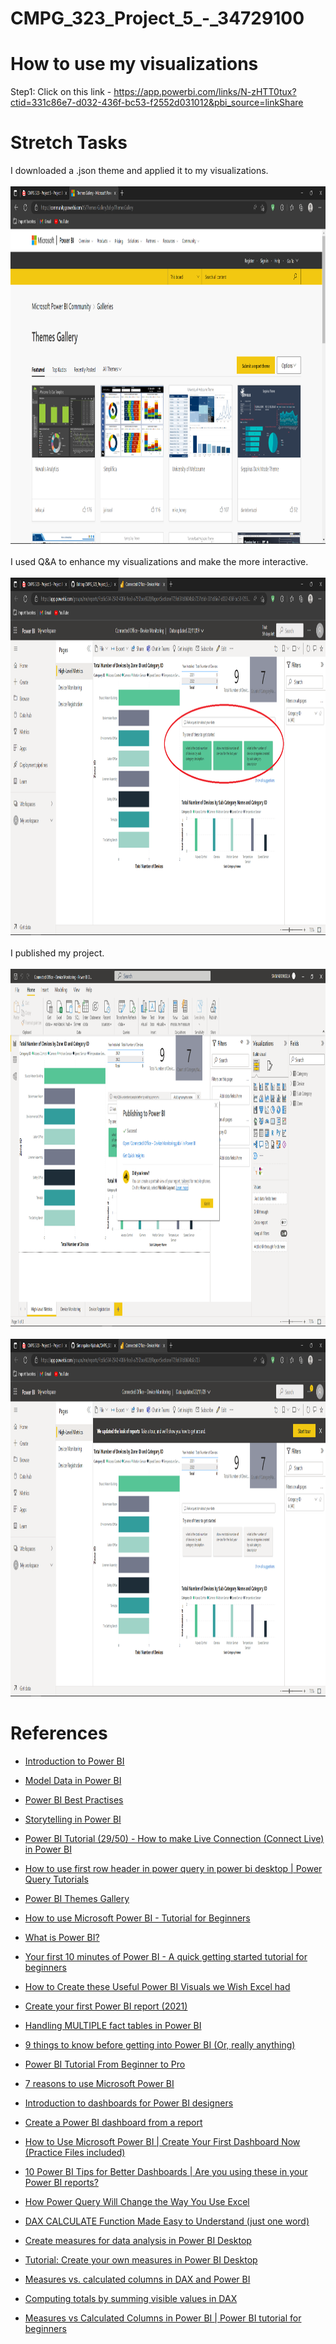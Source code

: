 # CMPG_323_Project_5_-_34729100
# How to use my visualizations
Step1: Click on this link - https://app.powerbi.com/links/N-zHTT0tux?ctid=331c86e7-d032-436f-bc53-f2552d031012&pbi_source=linkShare </br>

# Stretch Tasks
I downloaded a .json theme and applied it to my visualizations.</br>
</br>
<img src="https://github.com/Simangaliso-Njabulo/CMPG_323_Project_5_-_34729100/blob/main/Pictures/Theme.png" width="1024" height="572" alt="Theme"></br>
</br>
I used Q&A to enhance my visualizations and make the more interactive.</br>
</br>
<img src="https://github.com/Simangaliso-Njabulo/CMPG_323_Project_5_-_34729100/blob/main/Pictures/Q&A.png" width="1024" height="572" alt="Theme"></br>
</br>
I published my project.
</br>
</br>
<img src="https://github.com/Simangaliso-Njabulo/CMPG_323_Project_5_-_34729100/blob/main/Pictures/Publish_1.png" width="1024" height="572" alt="Proof of publication"></br>
</br>
<img src="https://github.com/Simangaliso-Njabulo/CMPG_323_Project_5_-_34729100/blob/main/Pictures/Publish_2.png" width="1024" height="572" alt="Proof of publication"></br>

# References
<ul>
<li><p><a href="https://docs.microsoft.com/en-us/learn/modules/introduction-power-bi/">Introduction to Power BI</a></p></li>
<li><p><a href="https://docs.microsoft.com/en-us/learn/paths/model-power-bi/">Model Data in Power BI</a></p></li>
<li><p><a href="https://spreadsheeto.com/power-bi-best-practices/#:~:text=1%20Put%20first%20things%20first.%20This%20one%20is,with%20numeric%20data%2C%20use%20integers%20instead%20of%20strings">Power BI Best Practises</a></p></li>
<li><p><a href="https://powerbi.microsoft.com/en-us/data-storytelling">Storytelling in Power BI</a></p></li>
<li><p><a href="https://youtu.be/9-zfKmF4lj4">Power BI Tutorial (29/50) - How to make Live Connection (Connect Live) in Power BI</a></p></li>

<li><p><a href="https://youtu.be/gU537vrvxTo">How to use first row header in power query in power bi desktop | Power Query Tutorials</a></p></li>
<li><p><a href="https://community.powerbi.com/t5/Themes-Gallery/bd-p/ThemesGallery">Power BI Themes Gallery</a></p></li>
<li><p><a href="https://youtu.be/TmhQCQr_DCA">How to use Microsoft Power BI - Tutorial for Beginners</a></p></li>
<li><p><a href="https://youtu.be/yKTSLffVGbk">What is Power BI?</a></p></li>
<li><p><a href="https://youtu.be/9tF1IrfLflg">Your first 10 minutes of Power BI - A quick getting started tutorial for beginners</a></p></li>

<li><p><a href="https://youtu.be/GpP0EbSMRpg">How to Create these Useful Power BI Visuals we Wish Excel had</a></p></li>
<li><p><a href="https://youtu.be/B_bAKrXAUh0">Create your first Power BI report (2021)</a></p></li>
<li><p><a href="https://youtu.be/TnyRsO4NJPc">Handling MULTIPLE fact tables in Power BI</a></p></li>
<li><p><a href="https://youtu.be/EolSBRkNpbk">9 things to know before getting into Power BI (Or, really anything)</a></p></li>
<li><p><a href="https://youtu.be/AGrl-H87pRU">Power BI Tutorial From Beginner to Pro</a></p></li>
 
 <li><p><a href="https://www.stitchdata.com/resources/7-reasons-power-bi/">7 reasons to use Microsoft Power BI</a></p></li>
 <li><p><a href="https://learn.microsoft.com/en-us/power-bi/create-reports/service-dashboards">Introduction to dashboards for Power BI designers</a></p></li>
 <li><p><a href="https://learn.microsoft.com/en-us/power-bi/create-reports/service-dashboard-create">Create a Power BI dashboard from a report</a></p></li>
 <li><p><a href="https://youtu.be/c7LrqSxjJQQ">How to Use Microsoft Power BI | Create Your First Dashboard Now (Practice Files included)</a></p></li>
 <li><p><a href="https://youtu.be/mYpOSfqgTvY">10 Power BI Tips for Better Dashboards | Are you using these in your Power BI reports?</a></p></li>
 
 <li><p><a href="https://youtu.be/6lBqYInBldk?list=RDCMUCJtUOos_MwJa_Ewii-R3cJA">How Power Query Will Change the Way You Use Excel</a></p></li>
 <li><p><a href="https://youtu.be/40xO1MD_CCs?list=RDCMUCJtUOos_MwJa_Ewii-R3cJA">DAX CALCULATE Function Made Easy to Understand (just one word)</a></p></li>
 <li><p><a href="https://learn.microsoft.com/en-us/power-bi/transform-model/desktop-measures">Create measures for data analysis in Power BI Desktop</a></p></li>
 <li><p><a href="https://learn.microsoft.com/en-us/power-bi/transform-model/desktop-tutorial-create-measures">Tutorial: Create your own measures in Power BI Desktop</a></p></li>
 <li><p><a href="https://youtu.be/ePPi1LLX0sA">Measures vs. calculated columns in DAX and Power BI</a></p></li>
 
 <li><p><a href="https://youtu.be/YtIdcCYnZ9w">Computing totals by summing visible values in DAX</a></p></li>
 <li><p><a href="https://youtu.be/pZtEvNPL74E">Measures vs Calculated Columns in Power BI | Power BI tutorial for beginners</a></p></li>
 
</ul>
 
